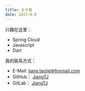 ```yaml
---
title: 关于我
date: 2017-8-8
---
```


兴趣在这里：
- Spring Cloud
- Javascript
- Dart

我的联系方式：

- E-Mail:    <jiang.taojie@foxmail.com>
- GitHub：   [JiangTJ](https://github.com/JiangTJ)
- GitLab：   [JiangTJ](https://gitlab.com/JiangTJ)